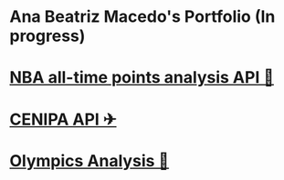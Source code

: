 # Ana Beatriz Macedo's Portfolio (In progress)

# [NBA all-time points analysis API 🏀](https://github.com/AnabeatrizMacedo241/NBA_AllTimePTS_API)

# [CENIPA API ✈︎](https://github.com/AnabeatrizMacedo241/CENIPA_API)

# [Olympics Analysis 🥇](https://github.com/AnabeatrizMacedo241/Projeto_Olimpiadas)
